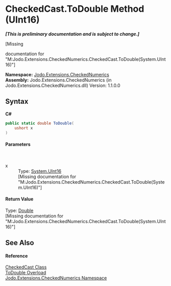 # CheckedCast.ToDouble Method (UInt16)
 _**\[This is preliminary documentation and is subject to change.\]**_

\[Missing <summary> documentation for "M:Jodo.Extensions.CheckedNumerics.CheckedCast.ToDouble(System.UInt16)"\]

**Namespace:**&nbsp;<a href="N_Jodo_Extensions_CheckedNumerics">Jodo.Extensions.CheckedNumerics</a><br />**Assembly:**&nbsp;Jodo.Extensions.CheckedNumerics (in Jodo.Extensions.CheckedNumerics.dll) Version: 1.1.0.0

## Syntax

**C#**<br />
``` C#
public static double ToDouble(
	ushort x
)
```


#### Parameters
&nbsp;<dl><dt>x</dt><dd>Type: <a href="https://docs.microsoft.com/dotnet/api/system.uint16" target="_blank" rel="noopener noreferrer">System.UInt16</a><br />\[Missing <param name="x"/> documentation for "M:Jodo.Extensions.CheckedNumerics.CheckedCast.ToDouble(System.UInt16)"\]</dd></dl>

#### Return Value
Type: <a href="https://docs.microsoft.com/dotnet/api/system.double" target="_blank" rel="noopener noreferrer">Double</a><br />\[Missing <returns> documentation for "M:Jodo.Extensions.CheckedNumerics.CheckedCast.ToDouble(System.UInt16)"\]

## See Also


#### Reference
<a href="T_Jodo_Extensions_CheckedNumerics_CheckedCast">CheckedCast Class</a><br /><a href="Overload_Jodo_Extensions_CheckedNumerics_CheckedCast_ToDouble">ToDouble Overload</a><br /><a href="N_Jodo_Extensions_CheckedNumerics">Jodo.Extensions.CheckedNumerics Namespace</a><br />